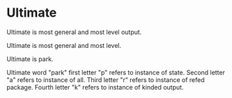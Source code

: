 # Ultimate

Ultimate is most general and most level output.

Ultimate is most general and most level.

Ultimate is park.

Ultimate word "park" first letter "p" refers to instance of state.
Second letter "a" refers to instance of all.
Third letter "r" refers to instance of refed package.
Fourth letter "k" refers to instance of kinded output.